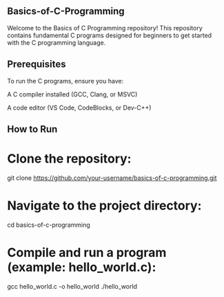 ## Basics-of-C-Programming
Welcome to the Basics of C Programming repository! This repository contains fundamental C programs designed for beginners to get started with the C programming language.

## Prerequisites
To run the C programs, ensure you have:

A C compiler installed (GCC, Clang, or MSVC)

A code editor (VS Code, CodeBlocks, or Dev-C++)

## How to Run

# Clone the repository:
git clone https://github.com/your-username/basics-of-c-programming.git

# Navigate to the project directory:
cd basics-of-c-programming

# Compile and run a program (example: hello_world.c):
gcc hello_world.c -o hello_world
./hello_world
